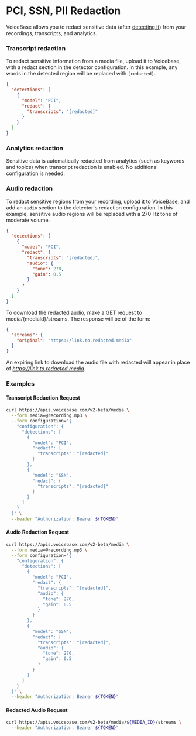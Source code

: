 # PCI, SSN, PII Redaction


VoiceBase allows you to redact sensitive data (after [detecting it](pci-ssn-pii-detection.html)) from your recordings, transcripts, and analytics.


### Transcript redaction

To redact sensitive information from a media file, upload it to Voicebase, with a redact section in the detector configuration. In this example, any words in the detected region will be replaced with `[redacted]`.

```json
{ 
  "detections": [
    {
      "model": "PCI",
      "redact": {
        "transcripts": "[redacted]"
      }
    }
  ]
}
```

### Analytics redaction

Sensitive data is automatically redacted from analytics (such as keywords and topics) when transcript redaction is enabled. No additional configuration is needed. 

### Audio redaction

To redact sensitive regions from your recording, upload it to VoiceBase, and add an `audio` section to the detector's redaction configuration. In this example, sensitive audio regions will be replaced with a 270 Hz tone of moderate volume.


```json
{ 
  "detections": [
    {
      "model": "PCI",
      "redact": {
        "transcripts": "[redacted]",
        "audio": {
          "tone": 270,
          "gain": 0.5
        }
      }
    }
  ]
}
```

To download the redacted audio, make a GET request to media/{mediaId}/streams. The response will be of the form:

```json
{
  "streams": {
    "original": "https://link.to.redacted.media"
  }
}

```

An expiring link to download the audio file with redacted will appear in place of *https://link.to.redacted.media*.

### Examples

#### Transcript Redaction Request

```bash
curl https://apis.voicebase.com/v2-beta/media \
  --form media=@recording.mp3 \
  --form configuration='{
    "configuration": {
      "detections": [
        {
          "model": "PCI",
          "redact": {
            "transcripts": "[redacted]"
          }
        },
        {
          "model": "SSN",
          "redact": {
            "transcripts": "[redacted]"
          }
        }
      ]
    }
  }' \
  --header "Authorization: Bearer ${TOKEN}" 
```

#### Audio Redaction Request

```bash
curl https://apis.voicebase.com/v2-beta/media \
  --form media=@recording.mp3 \
  --form configuration='{
    "configuration": {
      "detections": [
        {
          "model": "PCI",
          "redact": {
            "transcripts": "[redacted]",
            "audio": {
              "tone": 270,
              "gain": 0.5
            }
          }
        },
        {
          "model": "SSN",
          "redact": {
            "transcripts": "[redacted]",
            "audio": {
              "tone": 270,
              "gain": 0.5
            }
          }
        }
      ]
    }
  }' \
  --header "Authorization: Bearer ${TOKEN}"
```

#### Redacted Audio Request

```bash
curl https://apis.voicebase.com/v2-beta/media/${MEDIA_ID}/streams \
  --header "Authorization: Bearer ${TOKEN}"
```

